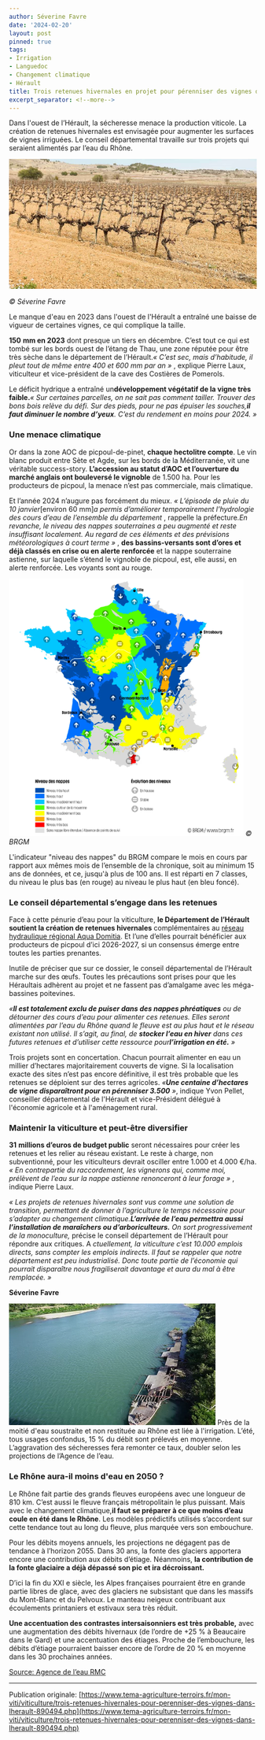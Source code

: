 ```yaml
---
author: Séverine Favre
date: '2024-02-20'
layout: post
pinned: true
tags:
- Irrigation
- Languedoc
- Changement climatique
- Hérault
title: Trois retenues hivernales en projet pour pérenniser des vignes dans l’Hérault
excerpt_separator: <!--more-->
---
```


Dans l'ouest de l’Hérault, la sécheresse menace la production viticole. La création de retenues hivernales est envisagée pour augmenter les surfaces de vignes irriguées. Le conseil départemental travaille sur trois projets qui seraient alimentés par l’eau du Rhône.

![sécheresse](/assets/50baaff25cc6c51504736869fc60798f.jpg)
<!--more-->

_© Séverine Favre_


Le manque d'eau en 2023 dans l'ouest de l'Hérault a entraîné une baisse de vigueur de certaines vignes, ce qui complique la taille.



**150** **mm en 2023** dont presque un tiers en décembre. C’est tout ce qui est tombé sur les bords ouest de l’étang de Thau, une zone réputée pour être très sèche dans le département de l’Hérault._« C’est sec, mais d’habitude, il pleut tout de même entre 400 et 600_  _mm par an_  _»_ , explique Pierre Laux, viticulteur et vice-président de la cave des Costières de Pomerols.

Le déficit hydrique a entraîné un**développement végétatif de la vigne très faible.**_« Sur certaines parcelles, on ne sait pas comment tailler. Trouver des bons bois relève du défi. Sur des pieds, pour ne pas épuiser les souches,**il faut diminuer le nombre d’yeux**. C’est du rendement en moins pour 2024. »_

### Une menace climatique

Or dans la zone AOC de picpoul-de-pinet, **chaque hectolitre compte**. Le vin blanc produit entre Sète et Agde, sur les bords de la Méditerranée, vit une véritable success-story. **L’accession au statut d’AOC et l’ouverture du marché anglais ont bouleversé le vignoble** de 1.500 ha. Pour les producteurs de picpoul, la menace n’est pas commerciale, mais climatique.

Et l’année 2024 n’augure pas forcément du mieux. _« L’épisode de pluie du 10_  _janvier_[environ 60 mm]_a permis d’améliorer temporairement l’hydrologie des cours d’eau de l’ensemble du département_ , rappelle la préfecture._En revanche, le niveau des nappes souterraines a peu augmenté et reste insuffisant localement. Au regard de ces éléments et des prévisions météorologiques à court terme »_ , **des bassins-versants sont d’ores et déjà classés en crise ou en alerte renforcée** et la nappe souterraine astienne, sur laquelle s’étend le vignoble de picpoul, est, elle aussi, en alerte renforcée. Les voyants sont au rouge.

![L'indicateur "Niveau des nappes"](/assets/3554e73361bb862e241bacac963b00fb.png)
_© BRGM_


L'indicateur "niveau des nappes" du BRGM compare le mois en cours par rapport aux mêmes mois de l’ensemble de la chronique, soit au minimum 15 ans de données, et ce, jusqu'à plus de 100 ans. Il est réparti en 7 classes, du niveau le plus bas (en rouge) au niveau le plus haut (en bleu foncé).


### Le conseil départemental s’engage dans les retenues

Face à cette pénurie d’eau pour la viticulture, **le Département de l’Hérault soutient la création de retenues hivernales** complémentaires au [réseau hydraulique régional Aqua Domitia](https://www.tema-agriculture-terroirs.fr/mon-viti/viticulture/dans-le-languedoc-les-surfaces-de-vignes-irriguees-progressent-851709.php). Et l’une d’elles pourrait bénéficier aux producteurs de picpoul d’ici 2026-2027, si un consensus émerge entre toutes les parties prenantes.

Inutile de préciser que sur ce dossier, le conseil départemental de l’Hérault marche sur des œufs. Toutes les précautions sont prises pour que les Héraultais adhèrent au projet et ne fassent pas d’amalgame avec les méga-bassines poitevines.

_«**Il est totalement exclu de puiser dans des nappes phréatiques** ou de détourner des cours d’eau pour alimenter ces retenues. Elles seront alimentées par l’eau du Rhône quand le fleuve est au plus haut et le réseau existant non utilisé. Il s’agit, au final, de **stocker l’eau en hiver** dans ces futures retenues et d’utiliser cette ressource pour**l’irrigation en été.** »_

Trois projets sont en concertation. Chacun pourrait alimenter en eau un millier d’hectares majoritairement couverts de vigne. Si la localisation exacte des sites n’est pas encore définitive, il est très probable que les retenues se déploient sur des terres agricoles. _«**Une centaine d’hectares de vigne disparaîtront pour en pérenniser 3.500** »_, indique Yvon Pellet, conseiller départemental de l'Hérault et vice-Président délégué à l'économie agricole et à l'aménagement rural.

### Maintenir la viticulture et peut-être diversifier

**31** **millions d’euros de budget public** seront nécessaires pour créer les retenues et les relier au réseau existant. Le reste à charge, non subventionné, pour les viticulteurs devrait osciller entre 1.000 et 4.000 €/ha. _« En contrepartie du raccordement, les vignerons qui, comme moi, prélèvent de l’eau sur la nappe astienne renonceront à leur forage »_ , indique Pierre Laux.

_« Les projets de retenues hivernales sont vus comme une solution de transition, permettant de donner à l’agriculture le temps nécessaire pour s’adapter au changement climatique.**L’arrivée de l’eau permettra aussi l’installation de maraîchers ou d’arboriculteurs.** On sort progressivement de la monoculture,_ précise le conseil département de l’Hérault pour répondre aux critiques. A _ctuellement, la viticulture c’est 10.000 emplois directs, sans compter les emplois indirects. Il faut se rappeler que notre département est peu industrialisé. Donc toute partie de l’économie qui pourrait disparaître nous fragiliserait davantage et aura du mal à être remplacée. »_

**Séverine Favre**

![](/assets/19cbd546c6efde5081cb1aac59ce922c.jpg) Près de la moitié d'eau soustraite et non restituée au Rhône est liée à l'irrigation. L’été, tous usages confondus, 15 % du débit sont prélevés en moyenne. L’aggravation des sécheresses fera remonter ce taux, doubler selon les projections de l’Agence de l’eau. 

### Le Rhône aura-il moins d'eau en 2050 ?

Le Rhône fait partie des grands fleuves européens avec une longueur de 810 km. C’est aussi le fleuve français métropolitain le plus puissant. Mais avec le changement climatique,**il faut se préparer à ce que moins d’eau coule en été dans le Rhône**. Les modèles prédictifs utilisés s’accordent sur cette tendance tout au long du fleuve, plus marquée vers son embouchure.

Pour les débits moyens annuels, les projections ne dégagent pas de tendance à l’horizon 2055. Dans 30 ans, la fonte des glaciers apportera encore une contribution aux débits d’étiage. Néanmoins, **la contribution de la fonte glaciaire a déjà dépassé son pic et ira décroissant.**

D’ici la fin du XXI e siècle, les Alpes françaises pourraient être en grande partie libres de glace, avec des glaciers ne subsistant que dans les massifs du Mont-Blanc et du Pelvoux. Le manteau neigeux contribuant aux écoulements printaniers et estivaux sera très réduit.

**Une accentuation des contrastes intersaisonniers est très probable,** avec une augmentation des débits hivernaux (de l’ordre de +25 % à Beaucaire dans le Gard) et une accentuation des étiages. Proche de l’embouchure, les débits d’étiage pourraient baisser encore de l’ordre de 20 % en moyenne dans les 30 prochaines années.

[Source: Agence de l’eau RMC](https://www.eaurmc.fr/upload/docs/application/pdf/2023-03/aermc_plaquette_rhoene_reugime_hydrologique_v9_bigbang_web.pdf)

---

Publication originale: [https://www.tema-agriculture-terroirs.fr/mon-viti/viticulture/trois-retenues-hivernales-pour-perenniser-des-vignes-dans-lherault-890494.php](https://www.tema-agriculture-terroirs.fr/mon-viti/viticulture/trois-retenues-hivernales-pour-perenniser-des-vignes-dans-lherault-890494.php)
